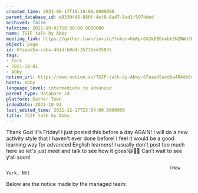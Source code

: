 ```yaml
---
created_time: 2021-08-17T19:10:00.0000000
parent_database_id: e9339446-880f-4ef0-8ad7-8ad1f507dded
archived: false
talktime: 2021-10-01T19:30:00.0000000
name: TGIF talk by Abby
meeting_link: https://gather.town/invite?token=KuRprGXJkDBOnxbkSN2NWn2HuHjwl9GJ
object: page
id: 67aaad5a-cdba-404d-b0d4-35731ed35835
tags:
- Talk
- 2021-10-01
- Abby
notion_url: https://www.notion.so/TGIF-talk-by-Abby-67aaad5acdba404db0d435731ed35835
hosts: Abby
language_level: intermediate to advanced
parent_type: database_id
platform: Gather Town
indexDate: 2021-10-01
last_edited_time: 2021-12-17T23:54:00.0000000
title: TGIF talk by Abby
---
```


Thank God It's Friday! I just posted this before a day AGAIN!
I will do a new activity style that I haven't ever done before! I feel it would be a good learning way for advanced English learners!
I usually don't post too much here so let's just meet and talk to see how it goes!😆👍🏻
Can’t wait to see y’all soon!


                                                                  (New York, NY)
                                                  



Below are the notice made by the managed team:


